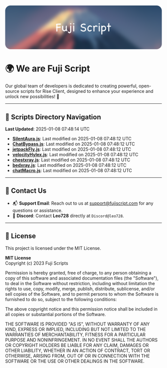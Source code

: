 ![Banner](.github/b.webp)

# 🌍 **We are Fuji Script**

Our global team of developers is dedicated to creating powerful, open-source scripts for Rise Client, designed to enhance your experience and unlock new possibilities! 🌟

---
<!-- SCRIPTS_NAVIGATION_START -->
## 📂 **Scripts Directory Navigation**

**Last Updated**: 2025-01-08 07:48:14 UTC

- **[SilentAura.js](scripts/SilentAura.js)**: Last modified on 2025-01-08 07:48:12 UTC
- **[ChatBypass.js](scripts/ChatBypass.js)**: Last modified on 2025-01-08 07:48:12 UTC
- **[jetpackFly.js](scripts/jetpackFly.js)**: Last modified on 2025-01-08 07:48:12 UTC
- **[velocityHylex.js](scripts/velocityHylex.js)**: Last modified on 2025-01-08 07:48:12 UTC
- **[chestxray.js](scripts/chestxray.js)**: Last modified on 2025-01-08 07:48:12 UTC
- **[bedxray.js](scripts/bedxray.js)**: Last modified on 2025-01-08 07:48:12 UTC
- **[chatMacro.js](scripts/chatMacro.js)**: Last modified on 2025-01-08 07:48:12 UTC

<!-- SCRIPTS_NAVIGATION_END -->

---

## 💬 **Contact Us**  
- 📬 **Support Email**: Reach out to us at [support@fujiscript.com](mailto:support@fujiscript.com) for any questions or assistance.  
- 💬 **Discord**: Contact **Leo728** directly at `Discord@leo728`.

---

## 📜 **License**

This project is licensed under the MIT License.  

**MIT License**  
Copyright (c) 2023 Fuji Scripts  

Permission is hereby granted, free of charge, to any person obtaining a copy of this software and associated documentation files (the "Software"), to deal in the Software without restriction, including without limitation the rights to use, copy, modify, merge, publish, distribute, sublicense, and/or sell copies of the Software, and to permit persons to whom the Software is furnished to do so, subject to the following conditions:  

The above copyright notice and this permission notice shall be included in all copies or substantial portions of the Software.  

THE SOFTWARE IS PROVIDED "AS IS", WITHOUT WARRANTY OF ANY KIND, EXPRESS OR IMPLIED, INCLUDING BUT NOT LIMITED TO THE WARRANTIES OF MERCHANTABILITY, FITNESS FOR A PARTICULAR PURPOSE AND NONINFRINGEMENT. IN NO EVENT SHALL THE AUTHORS OR COPYRIGHT HOLDERS BE LIABLE FOR ANY CLAIM, DAMAGES OR OTHER LIABILITY, WHETHER IN AN ACTION OF CONTRACT, TORT OR OTHERWISE, ARISING FROM, OUT OF OR IN CONNECTION WITH THE SOFTWARE OR THE USE OR OTHER DEALINGS IN THE SOFTWARE.  
